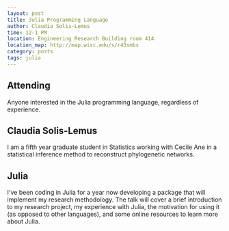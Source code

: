 ```yaml
---
layout: post
title: Julia Programming Language
author: Claudia Solis-Lemus
time: 12-1 PM
location: Engineering Research Building room 414
location_map: http://map.wisc.edu/s/r43smbx
category: posts
tags: julia
---
```


## Attending

Anyone interested in the Julia programming language, regardless of experience. 

## Claudia Solis-Lemus

I am a fifth year graduate student in Statistics working with Cecile Ane in a
statistical inference method to reconstruct phylogenetic networks.

## Julia

I've been coding in Julia for a year now developing a package that will
implement my research methodology. The talk will cover a brief introduction to
my research project, my experience with Julia, the motivation for using it (as
opposed to other languages), and some online resources to learn more about
Julia. 


